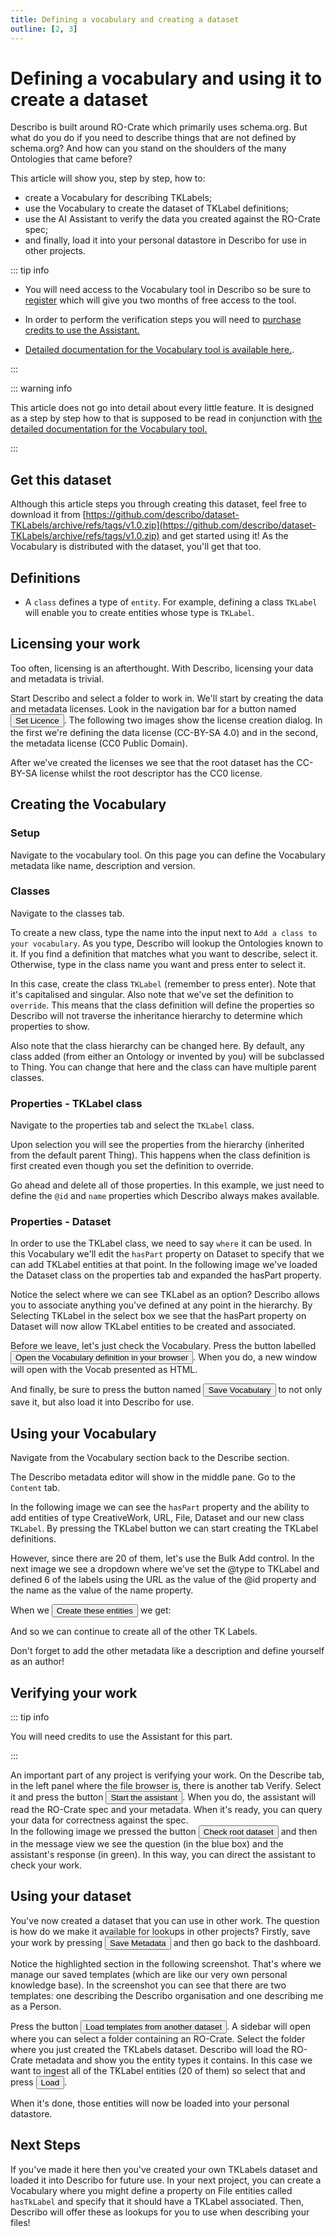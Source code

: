 ```yaml
---
title: Defining a vocabulary and creating a dataset
outline: [2, 3]
---
```


# Defining a vocabulary and using it to create a dataset

Describo is built around RO-Crate which primarily uses schema.org. But what do you do if you need to
describe things that are not defined by schema.org? And how can you stand on the shoulders of the
many Ontologies that came before?

This article will show you, step by step, how to:

-   create a Vocabulary for describing TKLabels;
-   use the Vocabulary to create the dataset of TKLabel definitions;
-   use the AI Assistant to verify the data you created against the RO-Crate spec;
-   and finally, load it into your personal datastore in Describo for use in other projects.

::: tip info

-   You will need access to the Vocabulary tool in Describo so be sure to
    [register](/docs/guide/register.html) which will give you two months of free access to the tool.

-   In order to perform the verification steps you will need to
    [purchase credits to use the Assistant.](/docs/guide/purchase-credits.html)

-   [Detailed documentation for the Vocabulary tool is available here.](/docs/guide/vocabulary.html).

:::

::: warning info

This article does not go into detail about every little feature. It is designed as a step by step
how to that is supposed to be read in conjunction with
[the detailed documentation for the Vocabulary tool.](/docs/guide/vocabulary.html)

:::

## Get this dataset

Although this article steps you through creating this dataset, feel free to download it from
[https://github.com/describo/dataset-TKLabels/archive/refs/tags/v1.0.zip](https://github.com/describo/dataset-TKLabels/archive/refs/tags/v1.0.zip)
and get started using it! As the Vocabulary is distributed with the dataset, you'll get that too.

## Definitions

-   A `class` defines a type of `entity`. For example, defining a class `TKLabel` will enable you to
    create entities whose type is `TKLabel`.

## Licensing your work

Too often, licensing is an afterthought. With Describo, licensing your data and metadata is trivial.

<div class="my-6">
Start Describo and select a folder to work in. We'll start by creating the data and metadata
licenses. Look in the navigation bar for a button named
<Button>Set Licence</Button>. The following two images show the license
creation dialog. In the first we're defining the data license (CC-BY-SA 4.0) and in the second, the
metadata license (CC0 Public Domain).
</div>

<div class="flex flex-col space-y-1 md:flex-row md:space-x-1 md:space-y-0 my-6">
    <ImageComponent src="/images/articles/creating-a-dataset/dataset1.webp"></ImageComponent>
    <ImageComponent src="/images/articles/creating-a-dataset/dataset3.webp"></ImageComponent>
</div>

After we've created the licenses we see that the root dataset has the CC-BY-SA license whilst the
root descriptor has the CC0 license.

<div class="flex flex-col space-y-1 md:flex-row md:space-x-1 my-6">
    <ImageComponent src="/images/articles/creating-a-dataset/dataset2.webp"></ImageComponent>
    <ImageComponent src="/images/articles/creating-a-dataset/dataset4.webp"></ImageComponent>
</div>

## Creating the Vocabulary

### Setup

Navigate to the vocabulary tool. On this page you can define the Vocabulary metadata like name,
description and version.

<ImageComponent src="/images/articles/creating-a-dataset/dataset5.webp"></ImageComponent>

### Classes

Navigate to the classes tab.

To create a new class, type the name into the input next to `Add a class to your vocabulary`. As you
type, Describo will lookup the Ontologies known to it. If you find a definition that matches what
you want to describe, select it. Otherwise, type in the class name you want and press enter to
select it.

In this case, create the class `TKLabel` (remember to press enter). Note that it's capitalised and
singular. Also note that we've set the definition to `override`. This means that the class
definition will define the properties so Describo will not traverse the inheritance hierarchy to
determine which properties to show.

Also note that the class hierarchy can be changed here. By default, any class added (from either an
Ontology or invented by you) will be subclassed to Thing. You can change that here and the class can
have multiple parent classes.

<ImageComponent src="/images/articles/creating-a-dataset/dataset6.webp"></ImageComponent>

### Properties - TKLabel class

Navigate to the properties tab and select the `TKLabel` class.

Upon selection you will see the properties from the hierarchy (inherited from the default parent
Thing). This happens when the class definition is first created even though you set the definition
to override.

Go ahead and delete all of those properties. In this example, we just need to define the `@id` and
`name` properties which Describo always makes available.

<div class="flex flex-col space-y-1 md:flex-row md:space-x-1 md:space-y-0 my-6">
    <ImageComponent src="/images/articles/creating-a-dataset/dataset7.webp"></ImageComponent>
    <ImageComponent src="/images/articles/creating-a-dataset/dataset8.webp"></ImageComponent>
</div>

### Properties - Dataset

In order to use the TKLabel class, we need to say `where` it can be used. In this Vocabulary we'll
edit the `hasPart` property on Dataset to specify that we can add TKLabel entities at that point. In
the following image we've loaded the Dataset class on the properties tab and expanded the hasPart
property.

Notice the select where we can see TKLabel as an option? Describo allows you to associate anything
you've defined at any point in the hierarchy. By Selecting TKLabel in the select box we see that the
hasPart property on Dataset will now allow TKLabel entities to be created and associated.

<div class="flex flex-col space-y-1 md:flex-row md:space-x-1 md:space-y-0 my-6">
    <ImageComponent src="/images/articles/creating-a-dataset/dataset9.webp"></ImageComponent>
    <ImageComponent src="/images/articles/creating-a-dataset/dataset10.webp"></ImageComponent>
</div>

<div class="my-2">
Before we leave, let's just check the Vocabulary. Press the button labelled <Button>Open the
Vocabulary definition in your browser</Button>. When you do, a new window will open with the Vocab
presented as HTML.
</div>

<ImageComponent src="/images/articles/creating-a-dataset/dataset11.webp"></ImageComponent>

<div class="my-6">
And finally, be sure to press the button named <Button>Save Vocabulary</Button> to not only save it,
but also load it into Describo for use.
</div>

## Using your Vocabulary

Navigate from the Vocabulary section back to the Describe section.

The Describo metadata editor will show in the middle pane. Go to the `Content` tab.

In the following image we can see the `hasPart` property and the ability to add entities of type
CreativeWork, URL, File, Dataset and our new class `TKLabel`. By pressing the TKLabel button we can
start creating the TKLabel definitions.

<ImageComponent src="/images/articles/creating-a-dataset/dataset12.webp"></ImageComponent>

However, since there are 20 of them, let's use the Bulk Add control. In the next image we see a
dropdown where we've set the @type to TKLabel and defined 6 of the labels using the URL as the value
of the @id property and the name as the value of the name property.

<ImageComponent src="/images/articles/creating-a-dataset/dataset13.webp"></ImageComponent>

<div class="my-6">
When we <Button>Create these entities</Button> we get:
</div>

<ImageComponent src="/images/articles/creating-a-dataset/dataset14.webp"></ImageComponent>

And so we can continue to create all of the other TK Labels.

Don't forget to add the other metadata like a description and define yourself as an author!

## Verifying your work

::: tip info

You will need credits to use the Assistant for this part.

:::

<div class="my-6">
An important part of any project is verifying your work. On the Describe tab, in the left panel
where the file browser is, there is another tab Verify. Select it and press the button
<Button>Start the assistant</Button>. When you do, the assistant will read the RO-Crate spec and
your metadata. When it's ready, you can query your data for correctness against the spec.
</div>

<div class="flex flex-col space-y-1 md:flex-row md:space-x-1 md:space-y-0 my-6">
    <ImageComponent src="/images/articles/creating-a-dataset/dataset15.webp"></ImageComponent>
    <ImageComponent src="/images/articles/creating-a-dataset/dataset16.webp"></ImageComponent>
</div>

<div class="my-6">
In the following image we pressed the button <Button>Check root dataset</Button> and then in the
message view we see the question (in the blue box) and the assistant's response (in green). In this
way, you can direct the assistant to check your work.
</div>

<ImageComponent src="/images/articles/creating-a-dataset/dataset17.webp"></ImageComponent>

## Using your dataset

<div class="my-6">
You've now created a dataset that you can use in other work. The question is how do we make it
available for lookups in other projects? Firstly, save your work by pressing <Button>Save
Metadata</Button> and then go back to the dashboard.
</div>

Notice the highlighted section in the following screenshot. That's where we manage our saved
templates (which are like our very own personal knowledge base). In the screenshot you can see that
there are two templates: one describing the Describo organisation and one describing me as a Person.

<ImageComponent src="/images/articles/creating-a-dataset/dataset18.webp"></ImageComponent>

<div class="my-6">
Press the button <Button>Load templates from another dataset</Button>. A sidebar will open where you
can select a folder containing an RO-Crate. Select the folder where you just created the TKLabels
dataset. Describo will load the RO-Crate metadata and show you the entity types it contains. In this
case we want to ingest all of the TKLabel entities (20 of them) so select that and press
<Button>Load</Button>.
</div>

<ImageComponent src="/images/articles/creating-a-dataset/dataset19.webp"></ImageComponent>

When it's done, those entities will now be loaded into your personal datastore.

<ImageComponent src="/images/articles/creating-a-dataset/dataset20.webp"></ImageComponent>

## Next Steps

If you've made it here then you've created your own TKLabels dataset and loaded it into Describo for
future use. In your next project, you can create a Vocabulary where you might define a property on
File entities called `hasTkLabel` and specify that it should have a TKLabel associated. Then,
Describo will offer these as lookups for you to use when describing your files!

<Disqus />
